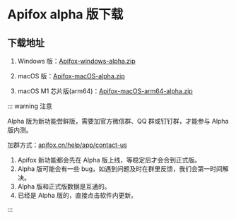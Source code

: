 # Apifox alpha 版下载

## 下载地址

1. Windows 版：<a href='https://cdn.apifox.cn/download/Apifox-windows-alpha.zip' download='Apifox-windows-alpha.zip'   onclick="gaReport('alpha_win_64')">Apifox-windows-alpha.zip</a>

2. macOS 版：<a href='https://cdn.apifox.cn/download/Apifox-macOS-alpha.zip' download='Apifox-macOS-alpha.zip'  onclick="gaReport('alpha_mac_inter')">Apifox-macOS-alpha.zip</a>

3. macOS M1 芯片版(arm64)：<a href='https://cdn.apifox.cn/download/Apifox-macOS-arm64-alpha.zip' download='Apifox-macOS-arm64-alpha.zip' onclick="gaReport('alpha_mac_m1')">Apifox-macOS-arm64-alpha.zip</a>

::: warning 注意

Alpha 版为新功能尝鲜版，需要加官方微信群、QQ 群或钉钉群，才能参与 Alpha 版内测。

加群方式：[apifox.cn/help/app/contact-us](../about/user-support.md)

1. Apifox 新功能都会先在 Alpha 版上线，等稳定后才会合到正式版。
2. Alpha 版可能会有一些 bug，如遇到问题及时在群里反馈，我们会第一时间解决。
3. Alpha 版和正式版数据是互通的。
4. 已经是 Alpha 版的，直接点击软件内更新。

:::
